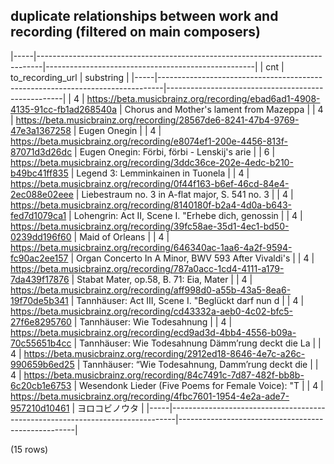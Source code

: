 ## duplicate relationships between work and recording (filtered on main composers)

|-----|-------------------------------------------------------------------------------|----------------------------------------------------|
| cnt |                               to_recording_url                                |                     substring                      |
|-----|-------------------------------------------------------------------------------|----------------------------------------------------|
|   4 | <https://beta.musicbrainz.org/recording/ebad6ad1-4908-4135-91cc-fb1ad268540a> | Chorus and Mother's lament from Mazeppa            |
|   4 | <https://beta.musicbrainz.org/recording/28567de6-8241-47b4-9769-47e3a1367258> | Eugen Onegin                                       |
|   4 | <https://beta.musicbrainz.org/recording/e8074ef1-200e-4456-813f-87071d3d26dc> | Eugen Onegin: Förbi, förbi - Lenskij's arie        |
|   6 | <https://beta.musicbrainz.org/recording/3ddc36ce-202e-4edc-b210-b49bc41ff835> | Legend 3: Lemminkainen in Tuonela                  |
|   4 | <https://beta.musicbrainz.org/recording/0f44f163-b6ef-46cd-84e4-2ec088e02eee> | Liebestraum no. 3 in A-flat major, S. 541 no. 3    |
|   4 | <https://beta.musicbrainz.org/recording/8140180f-b2a4-4d0a-b643-fed7d1079ca1> | Lohengrin: Act II, Scene I. "Erhebe dich, genossin |
|   4 | <https://beta.musicbrainz.org/recording/39fc58ae-35d1-4ec1-bd50-0239dd196f60> | Maid of Orleans                                    |
|   4 | <https://beta.musicbrainz.org/recording/646340ac-1aa6-4a2f-9594-fc90ac2ee157> | Organ Concerto In A Minor, BWV 593 After Vivaldi's |
|   4 | <https://beta.musicbrainz.org/recording/787a0acc-1cd4-4111-a179-7da439f17876> | Stabat Mater, op.58, B. 71: Eia, Mater             |
|   4 | <https://beta.musicbrainz.org/recording/aff998d0-a55b-43a5-8ea6-19f70de5b341> | Tannhäuser: Act III, Scene I. "Beglückt darf nun d |
|   4 | <https://beta.musicbrainz.org/recording/cd43332a-aeb0-4c02-bfc5-27f6e8295760> | Tannhäuser: Wie Todesahnung                        |
|   4 | <https://beta.musicbrainz.org/recording/ecd9ad3d-4bb4-4556-b09a-70c55651b4cc> | Tannhäuser: Wie Todesahnung Dämm’rung deckt die La |
|   4 | <https://beta.musicbrainz.org/recording/2912ed18-8646-4e7c-a26c-990659b6ed25> | Tannhäuser: “Wie Todesahnung, Damm’rung deckt die  |
|   4 | <https://beta.musicbrainz.org/recording/84c7491c-7d87-482f-bb8b-6c20cb1e6753> | Wesendonk Lieder (Five Poems for Female Voice): "T |
|   4 | <https://beta.musicbrainz.org/recording/4fbc7601-1954-4e2a-ade7-957210d10461> | ヨロコビノウタ                                     |
|-----|-------------------------------------------------------------------------------|----------------------------------------------------|

(15 rows)


